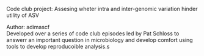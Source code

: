 Code club project: Assesing wheter intra and inter-genomic variation hinder utility of ASV

Author: adimascf<br/>
Developed over a series of code club episodes led by Pat Schloss to answerr an important question in microbiology and develop comfort using tools to develop reproducoible analysis.s
